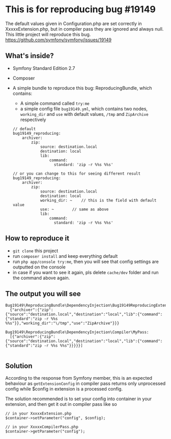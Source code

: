 This is for reproducing bug #19149
========================

The default values given in Configuration.php are set correctly in XxxxxExtension.php, but in compiler pass they are 
ignored and always null. This little project will reproduce this bug.
https://github.com/symfony/symfony/issues/19149

What's inside?
--------------

* Symfony Standard Edition 2.7
* Composer
* A simple bundle to reproduce this bug: ReproducingBundle, which contains:
    * A simple command called `try:me`
    * a simple config file `bug19149.yml`, which contains two nodes, `working_dir` and `use` with default values, `/tmp` and `ZipArchive` respectively

    ```
    // default
    bug19149_reproducing:
        archiver:
            zip:
                source: destination.local
                destination: local
                lib:
                    command:
                      standard: 'zip -r %%s %%s'
    
    // or you can change to this for seeing different result
    bug19149_reproducing:
        archiver:
            zip:
                source: destination.local
                destination: local
                working_dir: ~    // this is the field with default value
                use: ~        // same as above
                lib:
                    command:
                      standard: 'zip -r %%s %%s'
    ```

How to reproduce it
--------------
* `git clone` this project
* run `composer install` and keep everything default
* run `php app/console try:me`, then you will see that config settings are outputted on the console
* in case if you want to see it again, pls delete `cache/dev` folder and run the command above again.


The output you will see
--------------
```
Bug19149\ReproducingBundle\DependencyInjection\Bug19149ReproducingExtension: 
  {"archiver":{"zip":{"source":"destination.local","destination":"local","lib":{"command":{"standard":"zip -r %%s %%s"}},"working_dir":"\/tmp","use":"ZipArchive"}}}

Bug19149\ReproducingBundle\DependencyInjection\Compiler\MyPass: 
  [{"archiver":{"zip":{"source":"destination.local","destination":"local","lib":{"command":{"standard":"zip -r %%s %%s"}}}}}]
  
```

Solution
--------------
According to the response from Symfony member, this is an expected behaviour as `getExtensionConfig` in compiler pass returns only unprocessed config while $config in extension is a processed config.

The solution recommended is to set your config into container in your extension, and then get it out in compiler pass like so
```
// in your XxxxxExtension.php 
$container->setParameter("config", $config); 
```

```
// in your XxxxxCompilerPass.php 
$container->getParameter("config");
```
